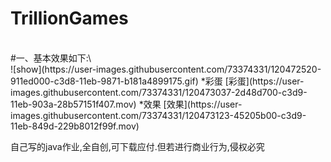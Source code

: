 # TrillionGames
<br>
#一、基本效果如下:\<br>
![show](https://user-images.githubusercontent.com/73374331/120472520-911ed000-c3d8-11eb-9871-b181a4899175.gif)
*彩蛋
[彩蛋](https://user-images.githubusercontent.com/73374331/120473037-2d48d700-c3d9-11eb-903a-28b57151f407.mov)
*效果
[效果](https://user-images.githubusercontent.com/73374331/120473123-45205b00-c3d9-11eb-849d-229b8012f99f.mov)

自己写的java作业,全自创,可下载应付.但若进行商业行为,侵权必究
